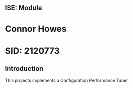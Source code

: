 ## ISE: Module  ##
# Connor Howes #
# SID: 2120773 #

## Introduction ##

This projects implements a Configuration Performance Tuner